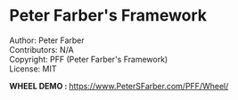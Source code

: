 # Peter Farber's Framework
Author: Peter Farber<br>
Contributors: N/A<br>
Copyright: PFF (Peter Farber's Framework)<br>
License: MIT<br>


<b>WHEEL DEMO : </b>https://www.PeterSFarber.com/PFF/Wheel/
